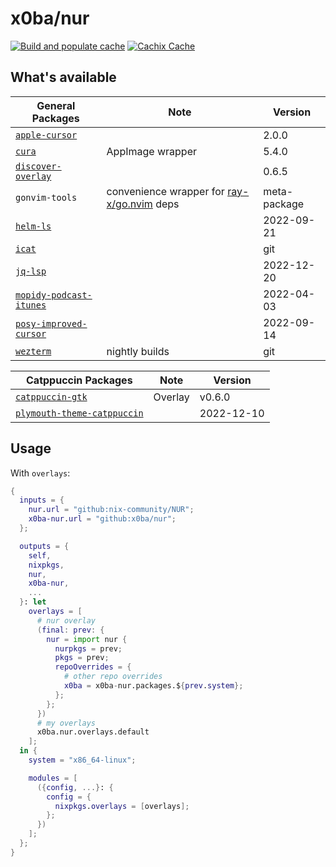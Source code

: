 # x0ba/nur

[![Build and populate cache](https://github.com/x0ba/nur/actions/workflows/build.yml/badge.svg)](https://github.com/x0ba/nur/actions/workflows/build.yml)
[![Cachix Cache](https://img.shields.io/badge/cachix-x0ba-blue.svg)](https://x0ba.cachix.org)

## What's available

| General Packages                      | Note                                                 | Version      |
| ------------------------------------- | ---------------------------------------------------- | ------------ |
| [`apple-cursor`][apple-cursor]        |                                                      | 2.0.0        |
| [`cura`][cura]                        | AppImage wrapper                                     | 5.4.0        |
| [`discover-overlay`][discover]        |                                                      | 0.6.5        |
| `gonvim-tools`                        | convenience wrapper for [ray-x/go.nvim][gonvim] deps | meta-package |
| [`helm-ls`][helm-ls]                  |                                                      | 2022-09-21   |
| [`icat`][icat]                        |                                                      | git          |
| [`jq-lsp`][jq-lsp]                    |                                                      | 2022-12-20   |
| [`mopidy-podcast-itunes`][mopidy-pi]  |                                                      | 2022-04-03   |
| [`posy-improved-cursor`][posy-cursor] |                                                      | 2022-09-14   |
| [`wezterm`][wezterm]                  | nightly builds                                       | git          |

| Catppuccin Packages                         | Note    | Version    |
| ------------------------------------------- | ------- | ---------- |
| [`catppuccin-gtk`][ctp-gtk]                 | Overlay | v0.6.0     |
| [`plymouth-theme-catppuccin`][ctp-plymouth] |         | 2022-12-10 |

## Usage

<!-- With `packageOverrides`: -->

With `overlays`:

```nix
{
  inputs = {
    nur.url = "github:nix-community/NUR";
    x0ba-nur.url = "github:x0ba/nur";
  };

  outputs = {
    self,
    nixpkgs,
    nur,
    x0ba-nur,
    ...
  }: let
    overlays = [
      # nur overlay
      (final: prev: {
        nur = import nur {
          nurpkgs = prev;
          pkgs = prev;
          repoOverrides = {
            # other repo overrides
            x0ba = x0ba-nur.packages.${prev.system};
          };
        };
      })
      # my overlays
      x0ba.nur.overlays.default
    ];
  in {
    system = "x86_64-linux";

    modules = [
      ({config, ...}: {
        config = {
          nixpkgs.overlays = [overlays];
        };
      })
    ];
  };
}
```

[apple-cursor]: https://github.com/ful1e5/apple_cursor
[caarlos0nur]: https://github.com/caarlos0/nur
[ctp-gtk]: https://github.com/catppuccin/gtk
[ctp-plymouth]: https://github.com/catppuccin/plymouth
[cura]: https://ultimaker.com/software/ultimaker-cura
[darp]: https://github.com/caarlos0/discord-applemusic-rich-presence
[discover]: https://github.com/trigg/Discover
[gonvim]: https://github.com/ray-x/go.nvim
[helm-ls]: https://github.com/mrjosh/helm-ls
[icat]: https://github.com/nekowinston/icat
[jq-lsp]: https://github.com/wader/jq-lsp
[mopidy-pi]: https://github.com/tkem/mopidy-podcast-itunes
[org-stats]: https://github.com/caarlos0/org-stats
[posy-cursor]: https://github.com/simtrami/posy-improved-cursor-linux
[wezterm]: https://github.com/wez/wezterm
